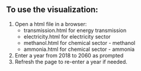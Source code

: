 ## To use the visualization:
<ol>
   <li>Open a html file in a browser:
      <ul>
         <li>transmission.html for energy transmission</li>
         <li>electricity.html for electricity sector</li>
         <li>methanol.html for chemical sector - methanol</li>
         <li>ammonia.html for chemical sector - ammonia</li>
      </ul>
   </li>
   
   <li>Enter a year from 2018 to 2060 as prompted</li>
   
   <li>Refresh the page to re-enter a year if needed.</li>
</ol>

